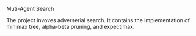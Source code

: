 Muti-Agent Search

The project invoves adverserial search. It contains the implementation of minimax tree, alpha-beta pruning, and expectimax.

